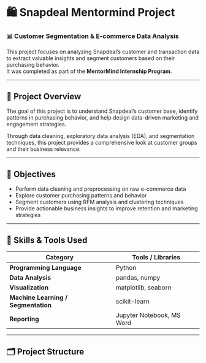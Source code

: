 # 🛍️ Snapdeal Mentormind Project

### 📊 Customer Segmentation & E-commerce Data Analysis

This project focuses on analyzing Snapdeal’s customer and transaction data to extract valuable insights and segment customers based on their purchasing behavior.  
It was completed as part of the **MentorMind Internship Program**.

---

## 📘 Project Overview

The goal of this project is to understand Snapdeal’s customer base, identify patterns in purchasing behavior, and help design data-driven marketing and engagement strategies.

Through data cleaning, exploratory data analysis (EDA), and segmentation techniques, this project provides a comprehensive look at customer groups and their business relevance.

---

## 🎯 Objectives

- Perform data cleaning and preprocessing on raw e-commerce data  
- Explore customer purchasing patterns and behavior  
- Segment customers using RFM analysis and clustering techniques  
- Provide actionable business insights to improve retention and marketing strategies  

---

## 🧠 Skills & Tools Used

| Category | Tools / Libraries |
|-----------|------------------|
| **Programming Language** | Python |
| **Data Analysis** | pandas, numpy |
| **Visualization** | matplotlib, seaborn |
| **Machine Learning / Segmentation** | scikit-learn |
| **Reporting** | Jupyter Notebook, MS Word |

---

## 🗂️ Project Structure

